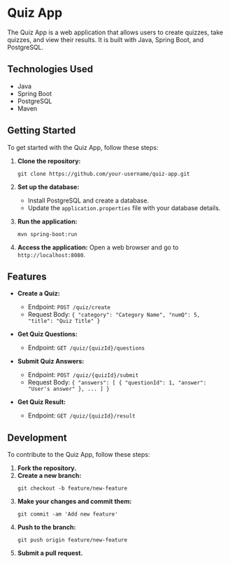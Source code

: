 # Quiz App

The Quiz App is a web application that allows users to create quizzes, take quizzes, and view their results. It is built with Java, Spring Boot, and PostgreSQL.

## Technologies Used

- Java
- Spring Boot
- PostgreSQL
- Maven

## Getting Started

To get started with the Quiz App, follow these steps:

1. **Clone the repository:**
   ```
   git clone https://github.com/your-username/quiz-app.git
   ```
   
2. **Set up the database:**
   - Install PostgreSQL and create a database.
   - Update the `application.properties` file with your database details.

3. **Run the application:**
   ```
   mvn spring-boot:run
   ```
   
4. **Access the application:**
   Open a web browser and go to `http://localhost:8080`.

## Features

- **Create a Quiz:**
  - Endpoint: `POST /quiz/create`
  - Request Body: `{ "category": "Category Name", "numQ": 5, "title": "Quiz Title" }`

- **Get Quiz Questions:**
  - Endpoint: `GET /quiz/{quizId}/questions`

- **Submit Quiz Answers:**
  - Endpoint: `POST /quiz/{quizId}/submit`
  - Request Body: `{ "answers": [ { "questionId": 1, "answer": "User's answer" }, ... ] }`

- **Get Quiz Result:**
  - Endpoint: `GET /quiz/{quizId}/result`

## Development

To contribute to the Quiz App, follow these steps:

1. **Fork the repository.**
2. **Create a new branch:**
   ```
   git checkout -b feature/new-feature
   ```
3. **Make your changes and commit them:**
   ```
   git commit -am 'Add new feature'
   ```
4. **Push to the branch:**
   ```
   git push origin feature/new-feature
   ```
5. **Submit a pull request.**

